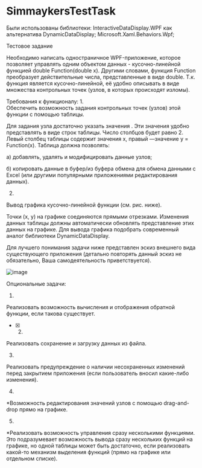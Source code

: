 # SimmaykersTestTask

Были использованы библиотеки: InteractiveDataDisplay.WPF как альтернатива DynamicDataDisplay;
Microsoft.Xaml.Behaviors.Wpf;

Тестовое задание

Необходимо написать одностраничное
WPF-приложение,
которое позволяет управлять одним объектом данных - кусочно-линейной функцией double Function(double x). Другими
словами, функция Function преобразует действительные числа, представленные
в виде double. Т.к. функция является кусочно-линейной, её
удобно описывать в виде множества контрольных точек (узлов, в которых
происходят изломы).

Требования к функционалу:
1.    
Обеспечить
возможность задания контрольных точек (узлов) этой функции с помощью таблицы.

Для задания узла достаточно указать значения . Эти значения удобно представлять в виде строк таблицы. Число столбцов
будет равно 2. Левый столбец таблицы содержит значения x, правый —значение y = Function(x). Таблица должна
позволять:

а) добавлять, удалять и модифицировать данные узлов;

б) копировать данные в буфер/из буфера обмена для обмена данными с Excel (или другими
популярными приложениями редактирования данных).

2.    
Вывод графика кусочно-линейной функции (см.
рис. ниже).

Точки (x, y) на графике соединяются прямыми отрезками.
Изменения данных таблицы должны автоматически обновлять представление этих
данных на графике. Для вывода графика подобрать современный аналог библиотеки DynamicDataDisplay.

Для лучшего понимания
задачи ниже представлен эскиз внешнего вида существующего приложения (детально повторять
данный эскиз не обязательно, Ваша самодеятельность приветствуется).

![image](https://user-images.githubusercontent.com/50410152/172430054-4f2f4824-6ebe-418d-b336-4fae6782b788.png)

Опциональные задачи:

1.    
Реализовать
возможность вычисления и отображения обратной функции, если такова существует.

- [X] 2. 
Реализовать 
сохранение и загрузку данных из файла.

3.    
Реализовать
предупреждение о наличии несохраненных изменений перед закрытием приложения
(если пользователь вносил какие-либо изменения).

4.    
*Возможность
редактирования значений узлов с помощью drag-and-drop прямо на графике.

5.    
*Реализовать
возможность управления сразу несколькими функциями. Это подразумевает
возможность вывода сразу нескольких функций на графике, но одной таблицы может
быть достаточно, если реализовать какой-то механизм выделения функций (прямо на
графике или отдельном списке).
